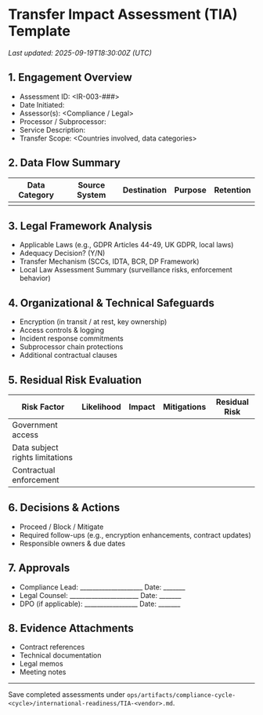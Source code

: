 # Transfer Impact Assessment (TIA) Template

_Last updated: 2025-09-19T18:30:00Z (UTC)_

## 1. Engagement Overview
- Assessment ID: <IR-003-###>
- Date Initiated: <YYYY-MM-DD>
- Assessor(s): <Compliance / Legal>
- Processor / Subprocessor: <Vendor Name>
- Service Description: <Purpose of processing>
- Transfer Scope: <Countries involved, data categories>

## 2. Data Flow Summary
| Data Category | Source System | Destination | Purpose | Retention |
| --- | --- | --- | --- | --- |
|  |  |  |  |  |

## 3. Legal Framework Analysis
- Applicable Laws (e.g., GDPR Articles 44-49, UK GDPR, local laws)
- Adequacy Decision? (Y/N)
- Transfer Mechanism (SCCs, IDTA, BCR, DP Framework)
- Local Law Assessment Summary (surveillance risks, enforcement behavior)

## 4. Organizational & Technical Safeguards
- Encryption (in transit / at rest, key ownership)
- Access controls & logging
- Incident response commitments
- Subprocessor chain protections
- Additional contractual clauses

## 5. Residual Risk Evaluation
| Risk Factor | Likelihood | Impact | Mitigations | Residual Risk |
| --- | --- | --- | --- | --- |
| Government access |  |  |  |  |
| Data subject rights limitations |  |  |  |  |
| Contractual enforcement |  |  |  |  |

## 6. Decisions & Actions
- Proceed / Block / Mitigate
- Required follow-ups (e.g., encryption enhancements, contract updates)
- Responsible owners & due dates

## 7. Approvals
- Compliance Lead: ____________________ Date: _______
- Legal Counsel: ______________________ Date: _______
- DPO (if applicable): _________________ Date: _______

## 8. Evidence Attachments
- Contract references
- Technical documentation
- Legal memos
- Meeting notes

---
Save completed assessments under `ops/artifacts/compliance-cycle-<cycle>/international-readiness/TIA-<vendor>.md`.